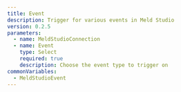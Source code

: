 ```yaml
---
title: Event
description: Trigger for various events in Meld Studio
version: 0.2.5
parameters:
  - name: MeldStudioConnection
  - name: Event
    type: Select
    required: true
    description: Choose the event type to trigger on
commonVariables:
  - MeldStudioEvent
---
```

